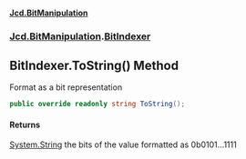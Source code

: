 #### [Jcd.BitManipulation](index.md 'index')
### [Jcd.BitManipulation](Jcd.BitManipulation.md 'Jcd.BitManipulation').[BitIndexer](Jcd.BitManipulation.BitIndexer.md 'Jcd.BitManipulation.BitIndexer')

## BitIndexer.ToString() Method

Format as a bit representation

```csharp
public override readonly string ToString();
```

#### Returns
[System.String](https://docs.microsoft.com/en-us/dotnet/api/System.String 'System.String')
the bits of the value formatted as 0b0101...1111
